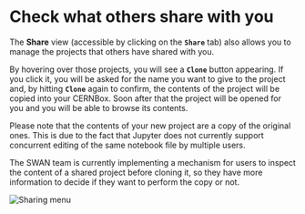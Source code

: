 # Check what others share with you

The **Share** view (accessible by clicking on the **`Share`** tab) also allows you to manage the projects that others have shared with you.

By hovering over those projects, you will see a **`Clone`** button appearing. If you click it, you will be asked for the name you want to give to the project and, by hitting **`Clone`** again to confirm, the contents of the project will be copied into your CERNBox. Soon after that the project will be opened for you and you will be able to browse its contents.

Please note that the contents of your new project are a copy of the original ones. This is due to the fact that Jupyter does not currently support concurrent editing of the same notebook file by multiple users.

The SWAN team is currently implementing a mechanism for users to inspect the content of a shared project before cloning it, so they have more information to decide if they want to perform the copy or not.

![][sharing_with_me]

[sharing_with_me]: ../images/sharing_with_me.png "Sharing menu"
